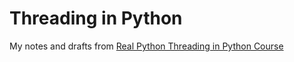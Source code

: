 # Threading in Python

My notes and drafts from
[Real Python Threading in Python Course](https://realpython.com/lessons/threading-python-overview/)